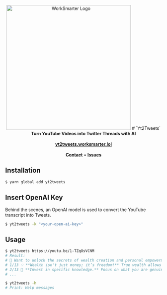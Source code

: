 <div align="center">
    <img src="https://yt2tweets.worksmarter.lol/worksmarter-logo.png" width="400" height="400" alt="WorkSmarter Logo" />
    # `Yt2Tweets`
    <strong>Turn YouTube Videos into Twitter Threads with AI</strong>
</div>
<div align="center">
    <br>
    <a href="https://yt2tweets.worksmarter.lol/"><b>yt2tweets.worksmarter.lol</b></a>
    <br><br>
    <a href="https://x.com/WorkSmarterLOL"><b>Contact</b></a>
    •
    <a href="https://github.com/WorkSmarter-lol/yt2tweets-cli/issues/new"><b>Issues</b></a>
</div>

## Installation

```sh
$ yarn global add yt2tweets
```

## Insert OpenAI Key

Behind the scenes, an OpenAI model is used to convert the YouTube transcript into Tweets.

```sh
$ yt2tweets -k "<your-open-ai-key>"
```

## Usage

```sh
$ yt2tweets https://youtu.be/1-TZqOsVCNM
# Result:
# 🚀 Want to unlock the secrets of wealth creation and personal empowerment? Let’s dive into timeless principles that can transform your life! 🧵👇
# 1/13 💡 **Wealth isn't just money; it’s freedom!** True wealth allows you to escape the rat race, giving you the liberty to pursue what you love, not just what pays the bills. It buys you time and options. 🌍✨ #WealthCreation
# 2/13 🔑 **Invest in specific knowledge.** Focus on what you are genuinely passionate about. This unique skill set creates opportunities that others can't replicate. It’s about being the best at what you do! 🎓💪 #ContinuousLearning
# ...

$ yt2tweets -h
# Print: Help messages
```
